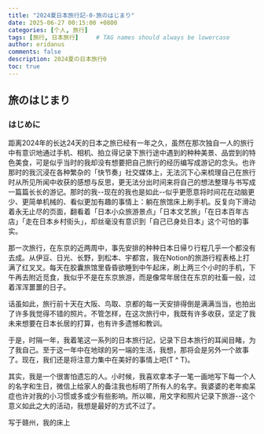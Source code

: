 ```yaml
---
title: "2024夏日本旅行記-0-旅のはじまり"
date: 2025-06-27 00:15:00 +0800
categories: [个人, 旅行]
tags: [旅行, 日本旅行]     # TAG names should always be lowercase
author: eridanus
comments: false
description: 2024夏の日本旅行0
toc: true
---
```


## 旅のはじまり

### はじめに

距离2024年的长达24天的日本之旅已经有一年之久，虽然在那次独自一人的旅行中有意识地通过手机、相机、拍立得记录下旅行途中遇到的种种美景、品尝到的特色美食，可是似乎当时的我却没有想要把自己旅行的经历编写成游记的念头。也许那时的我沉浸在各种繁杂的「快节奏」社交媒体上，无法沉下心来梳理自己在旅行时从所见所闻中收获的感想与反思，更无法分出时间来将自己的想法整理与书写成一篇篇长长的游记。那时的我--现在的我也是如此--似乎更愿意将时间花在动脑更少、更简单机械的、看似更加有趣的事情上：躺在旅馆床上刷手机。反复向下滑动着永无止尽的页面，翻看着「日本小众旅游景点」「日本文艺旅」「在日本百年古店」「走在日本乡村街头」，却丝毫没有意识到「自己已身处日本」这个可怕的事实。

那一次旅行，在东京的近两周中，事先安排的种种日本日帰り行程几乎一个都没有去成。从伊豆、日光、长野，到松本、宇都宫，我在Notion的旅游行程表格上打满了红叉叉。每天在胶囊旅馆里昏昏欲睡到中午起床，刷上两三个小时的手机，下午再去附近觅食，我似乎不是在东京旅游，而是像常年居住在东京的社畜一般，过着浑浑噩噩的日子。

话虽如此，旅行前十天在大阪、鸟取、京都的每一天安排得倒是满满当当，也拍出了许多我觉得不错的照片。不管怎样，在这次旅行中，我既有许多收获，坚定了我未来想要在日本长居的打算，也有许多遗憾和教训。

于是，时隔一年，我着笔这一系列的日本旅行記，记录下日本旅行的耳闻目睹，为了我自己。至于这一年中在地球的另一端的生活，我想，那将会是另外一个故事了。现在，我们还是将注意力集中在美好的事情上吧(T ^ T)。

其实，我是一个很害怕遗忘的人。小时候，我喜欢拿本子一笔一画地写下每一个人的名字和生日，微信上给家人的备注我也标明了所有人的名字。我婆婆的老年痴呆症也许对我的小习惯或多或少有些影响。所以嘛，用文字和照片记录下旅游--这个意义如此之大的活动，我想是最好的方式不过了。

写于赣州，我的床上